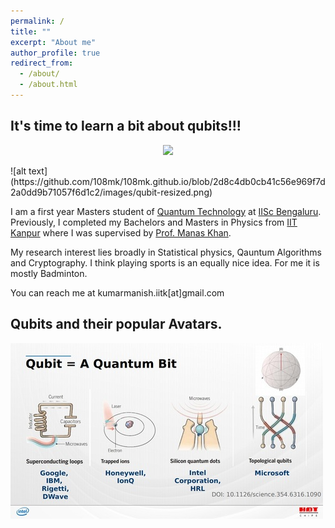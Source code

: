 ```yaml
---
permalink: /
title: ""
excerpt: "About me"
author_profile: true
redirect_from: 
  - /about/
  - /about.html
---
```


## It's time to learn a bit about qubits!!!
<p align="center">
  <img src="https://github-readme-stats-sigma-five.vercel.app/api?username=108mk&show_icons=true&theme=radical">
</p>
![alt text](https://github.com/108mk/108mk.github.io/blob/2d8c4db0cb41c56e969f7d2a0dd9b71057f6d1c2/images/qubit-resized.png)

I am a first year Masters student of [Quantum Technology](https://iqti.iisc.ac.in/) at [IISc Bengaluru](https://iisc.ac.in/). Previously, I completed my Bachelors and Masters in Physics from [IIT Kanpur](https://cse.iitk.ac.in) where I was supervised by [Prof. Manas Khan](https://home.iitk.ac.in/~mkhan/).

My research interest lies broadly in Statistical physics, Qauntum Algorithms and Cryptography.
I think playing sports is an equally nice idea. For me it is mostly Badminton. 

You can reach me at kumarmanish.iitk[at]gmail.com
## Qubits and their popular Avatars.
![alt text](https://github.com/108mk/108mk.github.io/blob/2d8c4db0cb41c56e969f7d2a0dd9b71057f6d1c2/images/4-qubit-types-resized.jpg)
